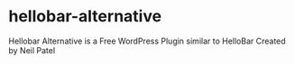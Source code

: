 hellobar-alternative
====================

Hellobar Alternative is a Free WordPress Plugin similar to HelloBar Created by Neil Patel
